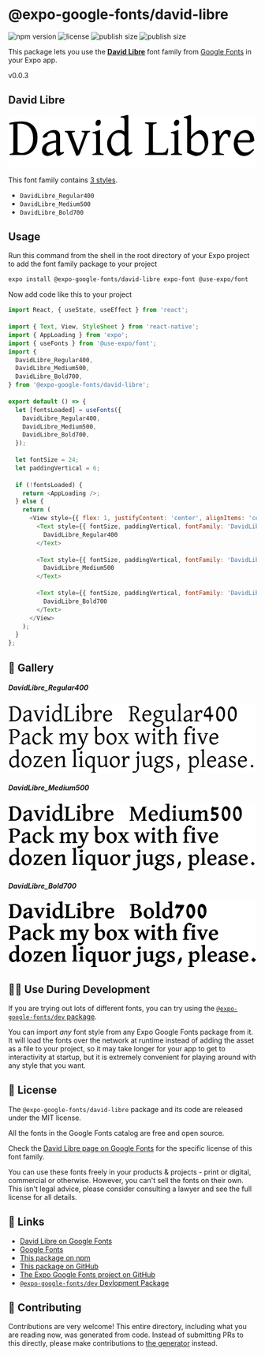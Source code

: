 # @expo-google-fonts/david-libre

![npm version](https://flat.badgen.net/npm/v/@expo-google-fonts/david-libre)
![license](https://flat.badgen.net/github/license/expo/google-fonts)
![publish size](https://flat.badgen.net/packagephobia/install/@expo-google-fonts/david-libre)
![publish size](https://flat.badgen.net/packagephobia/publish/@expo-google-fonts/david-libre)

This package lets you use the [**David Libre**](https://fonts.google.com/specimen/David+Libre) font family from [Google Fonts](https://fonts.google.com/) in your Expo app.

v0.0.3

## David Libre

![David Libre](./font-family.png)

This font family contains [3 styles](#-gallery).

- `DavidLibre_Regular400`
- `DavidLibre_Medium500`
- `DavidLibre_Bold700`

## Usage

Run this command from the shell in the root directory of your Expo project to add the font family package to your project
```sh
expo install @expo-google-fonts/david-libre expo-font @use-expo/font
```

Now add code like this to your project
```js
import React, { useState, useEffect } from 'react';

import { Text, View, StyleSheet } from 'react-native';
import { AppLoading } from 'expo';
import { useFonts } from '@use-expo/font';
import {
  DavidLibre_Regular400,
  DavidLibre_Medium500,
  DavidLibre_Bold700,
} from '@expo-google-fonts/david-libre';

export default () => {
  let [fontsLoaded] = useFonts({
    DavidLibre_Regular400,
    DavidLibre_Medium500,
    DavidLibre_Bold700,
  });

  let fontSize = 24;
  let paddingVertical = 6;

  if (!fontsLoaded) {
    return <AppLoading />;
  } else {
    return (
      <View style={{ flex: 1, justifyContent: 'center', alignItems: 'center' }}>
        <Text style={{ fontSize, paddingVertical, fontFamily: 'DavidLibre_Regular400' }}>
          DavidLibre_Regular400
        </Text>

        <Text style={{ fontSize, paddingVertical, fontFamily: 'DavidLibre_Medium500' }}>
          DavidLibre_Medium500
        </Text>

        <Text style={{ fontSize, paddingVertical, fontFamily: 'DavidLibre_Bold700' }}>
          DavidLibre_Bold700
        </Text>
      </View>
    );
  }
};

```

## 🔡 Gallery

##### DavidLibre_Regular400
![DavidLibre_Regular400](./8319053cbaa4074884c0364b74327548dbe246119e76a214a864d9d55a12353d.ttf.png)

##### DavidLibre_Medium500
![DavidLibre_Medium500](./288d258f0790230352ec2d9b0eef7f533d14554250a99cd0b5cfc80c349d2b38.ttf.png)

##### DavidLibre_Bold700
![DavidLibre_Bold700](./d02a7be354414e34512a70b5f00901c7c3c4e7df88c6bab47e8ed2e50c770c71.ttf.png)


## 👩‍💻 Use During Development

If you are trying out lots of different fonts, you can try using the [`@expo-google-fonts/dev` package](https://github.com/expo/google-fonts/tree/master/font-packages/dev#readme).

You can import *any* font style from any Expo Google Fonts package from it. It will load the fonts
over the network at runtime instead of adding the asset as a file to your project, so it may take longer
for your app to get to interactivity at startup, but it is extremely convenient
for playing around with any style that you want.

## 📖 License

The `@expo-google-fonts/david-libre` package and its code are released under the MIT license.

All the fonts in the Google Fonts catalog are free and open source.

Check the [David Libre page on Google Fonts](https://fonts.google.com/specimen/David+Libre) for the specific license of this font family.

You can use these fonts freely in your products & projects - print or digital, commercial or otherwise. However, you can't sell the fonts on their own. This isn't legal advice, please consider consulting a lawyer and see the full license for all details.

## 🔗 Links

- [David Libre on Google Fonts](https://fonts.google.com/specimen/David+Libre)
- [Google Fonts](https://fonts.google.com/)
- [This package on npm](https://www.npmjs.com/package/@expo-google-fonts/david-libre)
- [This package on GitHub](https://github.com/expo/google-fonts/tree/master/font-packages/david-libre)
- [The Expo Google Fonts project on GitHub](https://github.com/expo/google-fonts)
- [`@expo-google-fonts/dev` Devlopment Package](https://github.com/expo/google-fonts/tree/master/font-packages/dev)


## 🤝 Contributing

Contributions are very welcome! This entire directory, including what you are reading now, was generated from code. Instead of submitting PRs to this directly, please make contributions to [the generator](https://github.com/expo/google-fonts/tree/master/packages/generator) instead.
